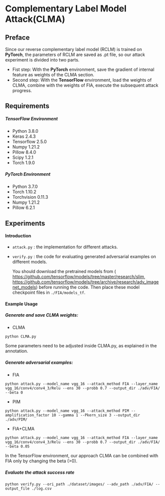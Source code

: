 # Complementary Label Model Attack(CLMA)

## Preface

Since our reverse complementary label model (RCLM) is trained on **PyTorch**,  the parameters of RCLM are saved as .pt file, so our attack experiment is divided into two parts. 

- Fist step: With the **PyTorch** environment, save the gradient of internal feature as weights of the CLMA section.
- Second step: With the **TensorFlow** environment, load the weights of CLMA, combine with the weights of FIA, execute the subsequent attack progress.

## Requirements

##### TensorFlow Environment

- Python 3.8.0
- Keras 2.4.3
- Tensorflow 2.5.0
- Numpy 1.21.2
- Pillow 8.4.0
- Scipy 1.2.1
- Torch 1.9.0

##### PyTorch Environment

- Python 3.7.0
- Torch 1.10.2
- Torchvision 0.11.3
- Numpy 1.21.2
- Pillow 6.2.1

## Experiments

#### Introduction

- `attack.py` : the implementation for different attacks.

- `verify.py` : the code for evaluating generated adversarial examples on different models.

  You should download the  pretrained models from ( https://github.com/tensorflow/models/tree/master/research/slim,  https://github.com/tensorflow/models/tree/archive/research/adv_imagenet_models) before running the code. Then place these model checkpoint files in `./FIA/models_tf`.

#### Example Usage

##### Generate and save CLMA weights:

- CLMA

```
python CLMA.py
```

Some parameters need to be adjusted inside CLMA.py, as explained in the annotation.

##### Generate adversarial examples:

- FIA

```
python attack.py --model_name vgg_16 --attack_method FIA --layer_name vgg_16/conv4/conv4_3/Relu --ens 30 --probb 0.7 --output_dir ./adv/FIA/ --beta 0
```

- PIM

```
python attack.py --model_name vgg_16 --attack_method PIM --amplification_factor 10 --gamma 1 --Pkern_size 3 --output_dir ./adv/PIM/
```

- FIA+CLMA

```
python attack.py --model_name vgg_16 --attack_method FIA --layer_name vgg_16/conv4/conv4_3/Relu --ens 30 --probb 0.7 --output_dir ./adv/FIA/ --beta 0.05
```

In the TensorFlow environment, our approach CLMA can be combined with FIA only by changing the beta (>0).

##### Evaluate the attack success rate

```
python verify.py --ori_path ./dataset/images/ --adv_path ./adv/FIA/ --output_file ./log.csv
```

